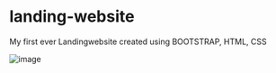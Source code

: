 # landing-website

My first ever Landingwebsite
created using BOOTSTRAP, HTML, CSS

![image](https://github.com/Scratch-io/landing-website/assets/114133634/ad792dec-a59a-45dc-84e5-c683500e68a5)

